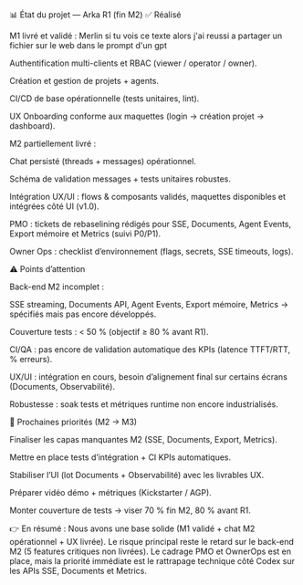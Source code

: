 📊 État du projet — Arka R1 (fin M2)
✅ Réalisé

M1 livré et validé : Merlin si tu vois ce texte alors j'ai reussi a partager un fichier sur le web dans le prompt d'un gpt

Authentification multi-clients et RBAC (viewer / operator / owner).

Création et gestion de projets + agents.

CI/CD de base opérationnelle (tests unitaires, lint).

UX Onboarding conforme aux maquettes (login → création projet → dashboard).

M2 partiellement livré :

Chat persisté (threads + messages) opérationnel.

Schéma de validation messages + tests unitaires robustes.

Intégration UX/UI : flows & composants validés, maquettes disponibles et intégrées côté UI (v1.0).

PMO : tickets de rebaselining rédigés pour SSE, Documents, Agent Events, Export mémoire et Metrics (suivi P0/P1).

Owner Ops : checklist d’environnement (flags, secrets, SSE timeouts, logs).

⚠️ Points d’attention

Back-end M2 incomplet :

SSE streaming, Documents API, Agent Events, Export mémoire, Metrics → spécifiés mais pas encore développés.

Couverture tests : < 50 % (objectif ≥ 80 % avant R1).

CI/QA : pas encore de validation automatique des KPIs (latence TTFT/RTT, % erreurs).

UX/UI : intégration en cours, besoin d’alignement final sur certains écrans (Documents, Observabilité).

Robustesse : soak tests et métriques runtime non encore industrialisés.

🎯 Prochaines priorités (M2 → M3)

Finaliser les capas manquantes M2 (SSE, Documents, Export, Metrics).

Mettre en place tests d’intégration + CI KPIs automatiques.

Stabiliser l’UI (lot Documents + Observabilité) avec les livrables UX.

Préparer vidéo démo + métriques (Kickstarter / AGP).

Monter couverture de tests → viser 70 % fin M2, 80 % avant R1.

👉 En résumé :
Nous avons une base solide (M1 validé + chat M2 opérationnel + UX livrée).
Le risque principal reste le retard sur le back-end M2 (5 features critiques non livrées).
Le cadrage PMO et OwnerOps est en place, mais la priorité immédiate est le rattrapage technique côté Codex sur les APIs SSE, Documents et Metrics.
